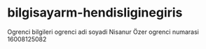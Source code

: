 # bilgisayarm-hendisliginegiris
Ogrenci bilgileri 
ogrenci adi soyadi  Nisanur Özer
ogrenci numarasi 16008125082
